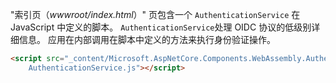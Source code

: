 "索引页（*wwwroot/index.html*）" 页包含一个 `AuthenticationService` 在 JavaScript 中定义的脚本。 `AuthenticationService`处理 OIDC 协议的低级别详细信息。 应用在内部调用在脚本中定义的方法来执行身份验证操作。

```html
<script src="_content/Microsoft.AspNetCore.Components.WebAssembly.Authentication/
    AuthenticationService.js"></script>
```
